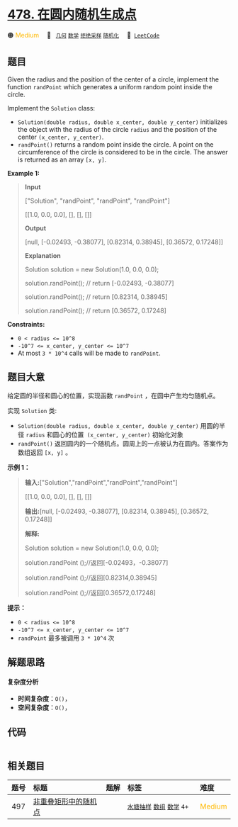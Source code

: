 # [478. 在圆内随机生成点](https://leetcode.com/problems/generate-random-point-in-a-circle)

🟠 <font color=#ffb800>Medium</font>&emsp; 🔖&ensp; [`几何`](/tag/geometry.md) [`数学`](/tag/math.md) [`拒绝采样`](/tag/rejection-sampling.md) [`随机化`](/tag/randomized.md)&emsp; 🔗&ensp;[`LeetCode`](https://leetcode.com/problems/generate-random-point-in-a-circle)

## 题目

Given the radius and the position of the center of a circle, implement the
function `randPoint` which generates a uniform random point inside the circle.

Implement the `Solution` class:

  * `Solution(double radius, double x_center, double y_center)` initializes the object with the radius of the circle `radius` and the position of the center `(x_center, y_center)`.
  * `randPoint()` returns a random point inside the circle. A point on the circumference of the circle is considered to be in the circle. The answer is returned as an array `[x, y]`.



**Example 1:**

> 
> 
> 
> 
> 
> **Input**
> 
> ["Solution", "randPoint", "randPoint", "randPoint"]
> 
> [[1.0, 0.0, 0.0], [], [], []]
> 
> **Output**
> 
> [null, [-0.02493, -0.38077], [0.82314, 0.38945], [0.36572, 0.17248]]
> 
> 
> 
> **Explanation**
> 
> Solution solution = new Solution(1.0, 0.0, 0.0);
> 
> solution.randPoint(); // return [-0.02493, -0.38077]
> 
> solution.randPoint(); // return [0.82314, 0.38945]
> 
> solution.randPoint(); // return [0.36572, 0.17248]

**Constraints:**

  * `0 < radius <= 10^8`
  * `-10^7 <= x_center, y_center <= 10^7`
  * At most `3 * 10^4` calls will be made to `randPoint`.


## 题目大意

给定圆的半径和圆心的位置，实现函数 `randPoint` ，在圆中产生均匀随机点。

实现 `Solution` 类:

  * `Solution(double radius, double x_center, double y_center)` 用圆的半径 `radius` 和圆心的位置` (x_center, y_center)` 初始化对象
  * `randPoint()` 返回圆内的一个随机点。圆周上的一点被认为在圆内。答案作为数组返回 `[x, y]` 。



**示例 1：**

> 
> 
> 
> 
> 
> **输入:**["Solution","randPoint","randPoint","randPoint"]
> 
> [[1.0, 0.0, 0.0], [], [], []]
> 
> **输出:**[null, [-0.02493, -0.38077], [0.82314, 0.38945], [0.36572, 0.17248]]
> 
> **解释:**
> 
> Solution solution = new Solution(1.0, 0.0, 0.0);
> 
> solution.randPoint ();//返回[-0.02493，-0.38077]
> 
> solution.randPoint ();//返回[0.82314,0.38945]
> 
> solution.randPoint ();//返回[0.36572,0.17248]



**提示：**

  * `0 < radius <= 10^8`
  * `-10^7 <= x_center, y_center <= 10^7`
  * `randPoint` 最多被调用 `3 * 10^4` 次


## 解题思路

#### 复杂度分析

- **时间复杂度**：`O()`，
- **空间复杂度**：`O()`，

## 代码

```javascript

```

## 相关题目

<!-- prettier-ignore -->
| 题号 | 标题 | 题解 | 标签 | 难度 |
| :------: | :------ | :------: | :------ | :------ |
| 497 | [非重叠矩形中的随机点](https://leetcode.com/problems/random-point-in-non-overlapping-rectangles) |  |  [`水塘抽样`](/tag/reservoir-sampling.md) [`数组`](/tag/array.md) [`数学`](/tag/math.md) `4+` | <font color=#ffb800>Medium</font> |

<style>
.blue {
    background-color: #096dd9;
    padding: 0.25rem 0.5rem;
    margin: 0;
    font-size: 0.85em;
    border-radius: 3px;
    color: white;
    font-weight: 500;
}
table th:first-of-type { width: 10%; }
table th:nth-of-type(2) { width: 35%; }
table th:nth-of-type(3) { width: 10%; }
table th:nth-of-type(4) { width: 35%; }
table th:nth-of-type(5) { width: 10%; }
</style>
